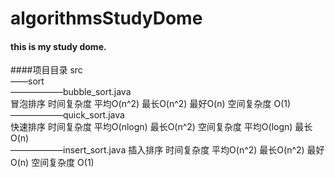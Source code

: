 # algorithmsStudyDome
#### this is my study dome.
####项目目录
src        
——sort  
——————bubble_sort.java      
冒泡排序 时间复杂度 平均O(n^2) 最长O(n^2) 最好O(n) 空间复杂度 O(1)                  
——————quick_sort.java           
快速排序 时间复杂度 平均O(nlogn) 最长O(n^2)  空间复杂度 平均O(logn) 最长O(n)          
——————insert_sort.java
插入排序 时间复杂度 平均O(n^2) 最长O(n^2) 最好O(n)  空间复杂度 O(1)           
